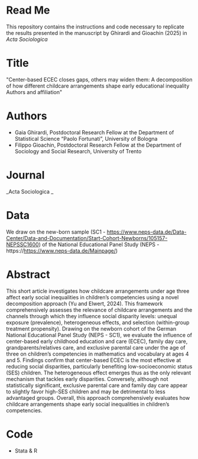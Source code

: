 # Read Me
This repository contains the instructions and code necessary to replicate the results presented in the manuscript by Ghirardi and Gioachin (2025) in _Acta Sociologica_ 

# Title 
"Center-based ECEC closes gaps, others may widen them: A decomposition of how different childcare arrangements shape early educational inequality
Authors and affiliation" 

# Authors
- Gaia Ghirardi, Postdoctoral Research Fellow at the Department of Statistical Science “Paolo Fortunati”, University of Bologna
- Filippo Gioachin, Postdoctoral Research Fellow at the Department of Sociology and Social Research, University of Trento

# Journal 
_Acta Sociologica _

# Data
We draw on the new-born sample (SC1 - https://www.neps-data.de/Data-Center/Data-and-Documentation/Start-Cohort-Newborns/105157-NEPSSC1600) of the National Educational Panel Study (NEPS - https://https://www.neps-data.de/Mainpage/)

# Abstract
This short article investigates how childcare arrangements under age three affect early social inequalities in children’s competencies using a novel decomposition approach (Yu and Elwert, 2024). This framework comprehensively assesses the relevance of childcare arrangements and the channels through which they influence social disparity levels: unequal exposure (prevalence), heterogeneous effects, and selection (within-group treatment propensity). Drawing on the newborn cohort of the German National Educational Panel Study (NEPS - SC1), we evaluate the influence of center-based early childhood education and care (ECEC), family day care, grandparents/relatives care, and exclusive parental care under the age of three on children’s competencies in mathematics and vocabulary at ages 4 and 5. Findings confirm that center-based ECEC is the most effective at reducing social disparities, particularly benefiting low-socioeconomic status (SES) children. The heterogeneous effect emerges thus as the only relevant mechanism that tackles early disparities. Conversely, although not statistically significant, exclusive parental care and family day care appear to slightly favor high-SES children and may be detrimental to less advantaged groups. Overall, this approach comprehensively evaluates how childcare arrangements shape early social inequalities in children’s competencies.

# Code
- Stata & R 

